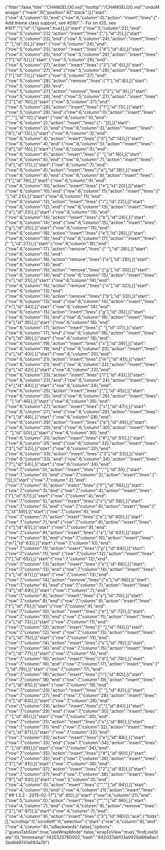 {"filter":false,"title":"CHANGELOG.md","tooltip":"/CHANGELOG.md","undoManager":{"mark":97,"position":97,"stack":[[{"start":{"row":4,"column":0},"end":{"row":6,"column":0},"action":"insert","lines":["- Add theme class support, see #260","- Fix on iOS, see #101",""],"id":1,"ignore":true}],[{"start":{"row":5,"column":22},"end":{"row":5,"column":23},"action":"insert","lines":[","],"id":2}],[{"start":{"row":5,"column":23},"end":{"row":5,"column":24},"action":"insert","lines":[" "],"id":3}],[{"start":{"row":5,"column":24},"end":{"row":5,"column":25},"action":"insert","lines":["#"],"id":4}],[{"start":{"row":5,"column":25},"end":{"row":5,"column":26},"action":"insert","lines":["1"],"id":5}],[{"start":{"row":5,"column":26},"end":{"row":5,"column":27},"action":"insert","lines":["3"],"id":6}],[{"start":{"row":5,"column":27},"end":{"row":5,"column":28},"action":"insert","lines":["1"],"id":7}],[{"start":{"row":5,"column":27},"end":{"row":5,"column":28},"action":"remove","lines":["1"],"id":8}],[{"start":{"row":5,"column":26},"end":{"row":5,"column":27},"action":"remove","lines":["3"],"id":9}],[{"start":{"row":5,"column":26},"end":{"row":5,"column":27},"action":"insert","lines":["2"],"id":10}],[{"start":{"row":5,"column":27},"end":{"row":5,"column":28},"action":"insert","lines":["1"],"id":11}],[{"start":{"row":5,"column":28},"end":{"row":6,"column":0},"action":"insert","lines":["",""],"id":12},{"start":{"row":6,"column":0},"end":{"row":6,"column":2},"action":"insert","lines":["- "]}],[{"start":{"row":6,"column":2},"end":{"row":6,"column":3},"action":"insert","lines":["A"],"id":13}],[{"start":{"row":6,"column":3},"end":{"row":6,"column":4},"action":"insert","lines":["d"],"id":14}],[{"start":{"row":6,"column":4},"end":{"row":6,"column":5},"action":"insert","lines":["d"],"id":15}],[{"start":{"row":6,"column":5},"end":{"row":6,"column":6},"action":"insert","lines":[" "],"id":16}],[{"start":{"row":6,"column":6},"end":{"row":6,"column":7},"action":"insert","lines":["d"],"id":17}],[{"start":{"row":6,"column":7},"end":{"row":6,"column":8},"action":"insert","lines":["a"],"id":18}],[{"start":{"row":6,"column":8},"end":{"row":6,"column":9},"action":"insert","lines":["t"],"id":19}],[{"start":{"row":6,"column":9},"end":{"row":6,"column":10},"action":"insert","lines":["e"],"id":20}],[{"start":{"row":6,"column":10},"end":{"row":6,"column":11},"action":"insert","lines":[" "],"id":21}],[{"start":{"row":6,"column":11},"end":{"row":6,"column":12},"action":"insert","lines":["r"],"id":22}],[{"start":{"row":6,"column":12},"end":{"row":6,"column":13},"action":"insert","lines":["a"],"id":23}],[{"start":{"row":6,"column":13},"end":{"row":6,"column":14},"action":"insert","lines":["b"],"id":24}],[{"start":{"row":6,"column":14},"end":{"row":6,"column":15},"action":"insert","lines":["g"],"id":25}],[{"start":{"row":6,"column":15},"end":{"row":6,"column":16},"action":"insert","lines":["e"],"id":26}],[{"start":{"row":6,"column":16},"end":{"row":6,"column":17},"action":"insert","lines":[" "],"id":27}],[{"start":{"row":6,"column":16},"end":{"row":6,"column":17},"action":"remove","lines":[" "],"id":28}],[{"start":{"row":6,"column":15},"end":{"row":6,"column":16},"action":"remove","lines":["e"],"id":29}],[{"start":{"row":6,"column":14},"end":{"row":6,"column":15},"action":"remove","lines":["g"],"id":30}],[{"start":{"row":6,"column":14},"end":{"row":6,"column":15},"action":"insert","lines":["n"],"id":31}],[{"start":{"row":6,"column":14},"end":{"row":6,"column":15},"action":"remove","lines":["n"],"id":32}],[{"start":{"row":6,"column":13},"end":{"row":6,"column":14},"action":"remove","lines":["b"],"id":33}],[{"start":{"row":6,"column":13},"end":{"row":6,"column":14},"action":"insert","lines":["n"],"id":34}],[{"start":{"row":6,"column":14},"end":{"row":6,"column":15},"action":"insert","lines":["g"],"id":35}],[{"start":{"row":6,"column":15},"end":{"row":6,"column":16},"action":"insert","lines":["e"],"id":36}],[{"start":{"row":6,"column":16},"end":{"row":6,"column":17},"action":"insert","lines":[" "],"id":37}],[{"start":{"row":6,"column":17},"end":{"row":6,"column":18},"action":"insert","lines":["e"],"id":38}],[{"start":{"row":6,"column":18},"end":{"row":6,"column":19},"action":"insert","lines":["x"],"id":39}],[{"start":{"row":6,"column":19},"end":{"row":6,"column":20},"action":"insert","lines":["a"],"id":40}],[{"start":{"row":6,"column":20},"end":{"row":6,"column":21},"action":"insert","lines":["m"],"id":41}],[{"start":{"row":6,"column":21},"end":{"row":6,"column":22},"action":"insert","lines":["p"],"id":42}],[{"start":{"row":6,"column":22},"end":{"row":6,"column":23},"action":"insert","lines":["l"],"id":43}],[{"start":{"row":6,"column":23},"end":{"row":6,"column":24},"action":"insert","lines":["e"],"id":44}],[{"start":{"row":6,"column":24},"end":{"row":6,"column":25},"action":"insert","lines":[","],"id":45}],[{"start":{"row":6,"column":25},"end":{"row":6,"column":26},"action":"insert","lines":[" "],"id":46}],[{"start":{"row":6,"column":26},"end":{"row":6,"column":27},"action":"insert","lines":["s"],"id":47}],[{"start":{"row":6,"column":27},"end":{"row":6,"column":28},"action":"insert","lines":["e"],"id":48}],[{"start":{"row":6,"column":28},"end":{"row":6,"column":29},"action":"insert","lines":["e"],"id":49}],[{"start":{"row":6,"column":29},"end":{"row":6,"column":30},"action":"insert","lines":[" "],"id":50}],[{"start":{"row":6,"column":30},"end":{"row":6,"column":31},"action":"insert","lines":["#"],"id":51}],[{"start":{"row":6,"column":31},"end":{"row":6,"column":32},"action":"insert","lines":["3"],"id":52}],[{"start":{"row":6,"column":32},"end":{"row":6,"column":33},"action":"insert","lines":["3"],"id":53}],[{"start":{"row":6,"column":33},"end":{"row":6,"column":34},"action":"insert","lines":["7"],"id":54}],[{"start":{"row":6,"column":34},"end":{"row":7,"column":0},"action":"insert","lines":["",""],"id":55},{"start":{"row":7,"column":0},"end":{"row":7,"column":2},"action":"insert","lines":["- "]}],[{"start":{"row":7,"column":2},"end":{"row":7,"column":3},"action":"insert","lines":["F"],"id":56}],[{"start":{"row":7,"column":3},"end":{"row":7,"column":4},"action":"insert","lines":["i"],"id":57}],[{"start":{"row":7,"column":4},"end":{"row":7,"column":5},"action":"insert","lines":["x"],"id":58}],[{"start":{"row":7,"column":5},"end":{"row":7,"column":6},"action":"insert","lines":[" "],"id":59}],[{"start":{"row":7,"column":6},"end":{"row":7,"column":7},"action":"insert","lines":["e"],"id":60}],[{"start":{"row":7,"column":7},"end":{"row":7,"column":8},"action":"insert","lines":["x"],"id":61}],[{"start":{"row":7,"column":8},"end":{"row":7,"column":9},"action":"insert","lines":["a"],"id":62}],[{"start":{"row":7,"column":9},"end":{"row":7,"column":10},"action":"insert","lines":["m"],"id":63}],[{"start":{"row":7,"column":10},"end":{"row":7,"column":11},"action":"insert","lines":["p"],"id":64}],[{"start":{"row":7,"column":11},"end":{"row":7,"column":12},"action":"insert","lines":["l"],"id":65}],[{"start":{"row":7,"column":12},"end":{"row":7,"column":13},"action":"insert","lines":["e"],"id":66}],[{"start":{"row":7,"column":13},"end":{"row":7,"column":14},"action":"insert","lines":["s"],"id":67}],[{"start":{"row":7,"column":13},"end":{"row":7,"column":14},"action":"remove","lines":["s"],"id":68}],[{"start":{"row":7,"column":6},"end":{"row":7,"column":7},"action":"insert","lines":["d"],"id":69}],[{"start":{"row":7,"column":7},"end":{"row":7,"column":8},"action":"insert","lines":["a"],"id":70}],[{"start":{"row":7,"column":8},"end":{"row":7,"column":9},"action":"insert","lines":["t"],"id":71}],[{"start":{"row":7,"column":9},"end":{"row":7,"column":10},"action":"insert","lines":["e"],"id":72}],[{"start":{"row":7,"column":10},"end":{"row":7,"column":11},"action":"insert","lines":["s"],"id":73}],[{"start":{"row":7,"column":11},"end":{"row":7,"column":12},"action":"insert","lines":[" "],"id":74}],[{"start":{"row":7,"column":12},"end":{"row":7,"column":13},"action":"insert","lines":["u"],"id":75}],[{"start":{"row":7,"column":13},"end":{"row":7,"column":14},"action":"insert","lines":["s"],"id":76}],[{"start":{"row":7,"column":14},"end":{"row":7,"column":15},"action":"insert","lines":["e"],"id":77}],[{"start":{"row":7,"column":15},"end":{"row":7,"column":16},"action":"insert","lines":["d"],"id":78}],[{"start":{"row":7,"column":16},"end":{"row":7,"column":17},"action":"insert","lines":[" "],"id":79}],[{"start":{"row":7,"column":17},"end":{"row":7,"column":18},"action":"insert","lines":["i"],"id":80}],[{"start":{"row":7,"column":18},"end":{"row":7,"column":19},"action":"insert","lines":["n"],"id":81}],[{"start":{"row":7,"column":19},"end":{"row":7,"column":20},"action":"insert","lines":[" "],"id":82}],[{"start":{"row":7,"column":27},"end":{"row":7,"column":28},"action":"insert","lines":["s"],"id":83}],[{"start":{"row":7,"column":28},"end":{"row":7,"column":29},"action":"insert","lines":[","],"id":84}],[{"start":{"row":7,"column":29},"end":{"row":7,"column":30},"action":"insert","lines":[" "],"id":85}],[{"start":{"row":7,"column":30},"end":{"row":7,"column":31},"action":"insert","lines":["s"],"id":86}],[{"start":{"row":7,"column":31},"end":{"row":7,"column":32},"action":"insert","lines":["e"],"id":87}],[{"start":{"row":7,"column":32},"end":{"row":7,"column":33},"action":"insert","lines":["e"],"id":88}],[{"start":{"row":7,"column":33},"end":{"row":7,"column":34},"action":"insert","lines":[" "],"id":89}],[{"start":{"row":7,"column":34},"end":{"row":7,"column":35},"action":"insert","lines":["#"],"id":90}],[{"start":{"row":7,"column":35},"end":{"row":7,"column":36},"action":"insert","lines":["3"],"id":91}],[{"start":{"row":7,"column":36},"end":{"row":7,"column":37},"action":"insert","lines":["2"],"id":92}],[{"start":{"row":7,"column":37},"end":{"row":7,"column":38},"action":"insert","lines":["9"],"id":93}],[{"start":{"row":3,"column":0},"end":{"row":4,"column":0},"action":"insert","lines":["",""],"id":94}],[{"start":{"row":4,"column":0},"end":{"row":4,"column":21},"action":"insert","lines":["## 1.3.2 - 2015-02-17"],"id":95}],[{"start":{"row":4,"column":21},"end":{"row":5,"column":0},"action":"insert","lines":["",""],"id":96}],[{"start":{"row":4,"column":7},"end":{"row":4,"column":8},"action":"remove","lines":["2"],"id":97}],[{"start":{"row":4,"column":7},"end":{"row":4,"column":8},"action":"insert","lines":["3"],"id":98}]]},"ace":{"folds":[],"scrolltop":0,"scrollleft":0,"selection":{"start":{"row":4,"column":8},"end":{"row":4,"column":8},"isBackwards":false},"options":{"guessTabSize":true,"useWrapMode":false,"wrapToView":true},"firstLineState":0},"timestamp":1435325780002,"hash":"842037abf03a9928d66a8ac12bd6d9741e693a78"}